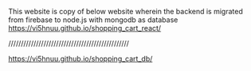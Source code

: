 This website is copy of below website wherein the backend is migrated from firebase to node.js with mongodb as database 
https://vi5hnuu.github.io/shopping_cart_react/

////////////////////////////////////////////////

https://vi5hnuu.github.io/shopping_cart_db/
